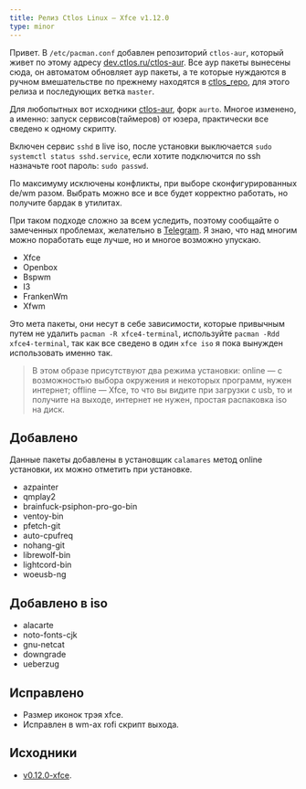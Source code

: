 ```yaml
---
title: Релиз Ctlos Linux — Xfce v1.12.0
type: minor
---
```


Привет. В `/etc/pacman.conf` добавлен репозиторий `ctlos-aur`, который живет по этому адресу [dev.ctlos.ru/ctlos-aur](https://dev.ctlos.ru/ctlos-aur/). Все аур пакеты вынесены сюда, он автоматом обновляет аур пакеты, а те которые нуждаются в ручном вмешательстве по прежнему находятся в [ctlos_repo](https://github.com/ctlos/ctlos_repo/tree/master/x86_64), для этого релиза и последующих ветка `master`.

Для любопытных вот исходники [ctlos-aur](https://github.com/ctlos/ctlos-aur), форк `aurto`. Многое изменено, а именно: запуск сервисов(таймеров) от юзера, практически все сведено к одному скрипту.

Включен сервис `sshd` в live iso, после установки выключается `sudo systemctl status sshd.service`, если хотите подключится по ssh назначьте root пароль: `sudo passwd`.

По максимуму исключены конфликты, при выборе сконфигурированных de/wm разом. Выбрать можно все и все будет корректно работать, но получите бардак в утилитах.

При таком подходе сложно за всем уследить, поэтому сообщайте о замеченных проблемах, желательно в [Telegram](https://telegram.me/ctlos). Я знаю, что над многим можно поработать еще лучше, но и многое возможно упускаю.

- Xfce
- Openbox
- Bspwm
- I3
- FrankenWm
- Xfwm

Это мета пакеты, они несут в себе зависимости, которые привычным путем не удалить `pacman -R xfce4-terminal`, используйте `pacman -Rdd xfce4-terminal`, так как все сведено в один `xfce iso` я пока вынужден использовать именно так.

> В этом образе присутствуют два режима установки: online — с возможностью выбора окружения и некоторых программ, нужен интернет; offline — Xfce, то что вы видите при загрузки с usb, то и получите на выходе, интернет не нужен, простая распаковка iso на диск.

## Добавлено

Данные пакеты добавлены в установщик `calamares` метод online установки, их можно отметить при установке.

- azpainter
- qmplay2
- brainfuck-psiphon-pro-go-bin
- ventoy-bin
- pfetch-git
- auto-cpufreq
- nohang-git
- librewolf-bin
- lightcord-bin
- woeusb-ng

## Добавлено в iso

- alacarte
- noto-fonts-cjk
- gnu-netcat
- downgrade
- ueberzug

## Исправлено

- Размер иконок трэя xfce.
- Исправлен в wm-ах rofi скрипт выхода.

## Исходники

- [v0.12.0-xfce](https://github.com/ctlos/ctlosiso/tree/v1.12.0-xfce).
